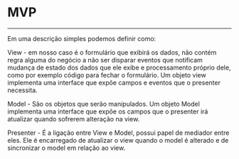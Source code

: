 # MVP

---
Em uma descrição simples podemos definir como:

View - em nosso caso é o formulário que exibirá os dados, não contém regra alguma do negócio a não ser disparar eventos que notificam mudança de estado dos dados que ele exibe e processamento próprio dele, como por exemplo código para fechar o formulário. Um objeto view implementa uma interface que expõe campos e eventos que o presenter necessita.

Model - São os objetos que serão manipulados. Um objeto Model implementa uma interface que expõe os campos que o presenter irá atualizar quando sofrerem alteração na view.

Presenter - É a ligação entre View e Model, possui papel de mediador entre eles. Ele é encarregado de atualizar o view quando o model é alterado e de sincronizar o model em relação ao view.
